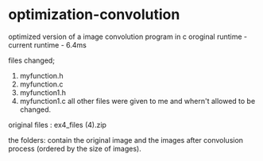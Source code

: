 # optimization-convolution
optimized version of a image convolution program in c
oroginal runtime - 
current runtime - 6.4ms

files changed; 
1. myfunction.h
2. myfunction.c
3. myfunction1.h
4. myfunction1.c
all other files were given to me and whern't allowed to be changed.

original files : ex4_files (4).zip

the folders:
contain the original image and the images after convolusion process (ordered by the size of images).

